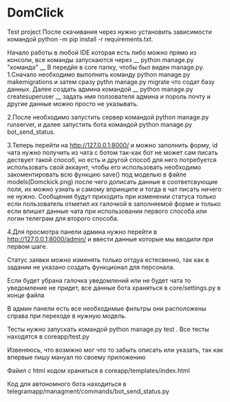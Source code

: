 # DomClick
Test project
После скачивания через нужно установить зависимости командой python -m pip install -r requirements.txt.

Начало работы в любой IDE которая есть либо можно прямо из консоли, все команды запускаются через __  python manage.py "команда"  __ 
В передйя в core папку, чтобы был виден manage.py.
1.Сначало необходимо выполнить команду python manage.py makemigrations и затем сразу pythn manage.py migrate что содат базу данных.
Далее создать админа командой __ python manage.py createsuperuser __ задать имя ползователя админа и пороль почту и другие данные можно просто не указывать.

2.После необходимо запустить сервер командой python manage.py runserver, и далее запустить бота командой python manage.py bot_send_status.

3.Теперь перейти на http://127.0.0.1:8000/ и можно заполнить форму, id чата нужно получить из чата с ботом так-как бот не может сам писать дествует такой способ, 
но есть и другой способ для него потребуется использовать свой аккаунт, чтобы его использовать необходимо закоментировать всю функцию save() 
под моделью в файле models(Domckick.png) после чего дописать данные в соответсвующие поля, их можно узнать и самому впринципе и тогда в чат писать ничего не нужно. 
Сообщения будут приходить при изменении статуса только если пользователь отметил их галочкой в заполняемой форме и только если впишет данные чата при использовании первого способа 
или логин телеграм для второго способа.

4.Для просмотра панели админа нужно перейти в http://127.0.0.1:8000/admin/ и ввести данные которые мы вводили при первом шаге.

Статус заявки можно изменять только оттдуа естесвенно, так как в задании не указано создать функционал для персонала.

Если будет убрана галочка уведомлений или не будет чата то уведомление не придет, все данные бота храняться в core/settings.py в конце файла

В админ панели есть все необходимые фильтры они расположены справа при переходе в нужную модель.

Тесты нужно запускать командой python manage.py test . Все тесты находятся в coreapp/test.py

Извеняюсь, что возмжно мог что то забыть описать или указать, так как впервые пишу мануал по своему приложению

Файил с html кодом храниться в coreapp/templates/index.html

Код для автономного бота находиться в telegramapp/managment/commands/bot_send_status.py



